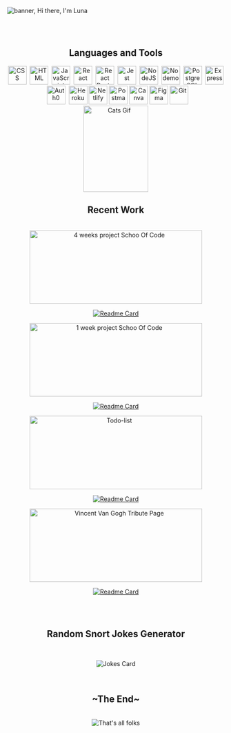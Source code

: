 <!--
**lunay-y/lunay-y** is a ✨ _special_ ✨ repository because its `README.md` (this file) appears on your GitHub profile.

Here are some ideas to get you started:

- 🔭 I’m currently working on ...
- 🌱 I’m currently learning ...
- 👯 I’m looking to collaborate on ...
- 🤔 I’m looking for help with ...
- 💬 Ask me about ...
- 📫 How to reach me: ...
- 😄 Pronouns: ...
- ⚡ Fun fact: ...
-->
![banner, Hi there, I'm Luna](https://i.imgur.com/dFXQXgd.png)

<br/><br/>

<div align='center'>
   <h2 color='red'>Languages and Tools</h2>
   </div>
   
<div align='center'>
  <img src="https://i.imgur.com/DQJwXRN.png"  title="CSS3" alt="CSS" width="43" height="43"/>&nbsp;
  <img src="https://i.imgur.com/C5jrqSH.png" title="HTML5" alt="HTML" width="43" height="43"/>&nbsp;
  <img src="https://i.imgur.com/x5dMyfn.png" title="JavaScript" alt="JavaScript" width="43" height="43"/>&nbsp;
  <img src="https://i.imgur.com/wAdmSEc.png" title="React" alt="React" width="43" height="43"/>&nbsp;
  <img src="https://i.imgur.com/qV5VgiV.png" title="React Router" alt="React Router" width="43" height="43"/>&nbsp;
  <img src="https://i.imgur.com/S7bR6KY.png" title="Jest" alt="Jest" width="43" height="43"/>&nbsp;
  <img src="https://i.imgur.com/tPkTeWT.png" title="NodeJS" alt="NodeJS" width="43" height="43"/>&nbsp;
  <img src="https://i.imgur.com/9JM1Etw.png" title="Nodemon" alt="Nodemon" width="43" height="43"/>&nbsp;
  <img src="https://i.imgur.com/xpxI33h.png" title="PostgreSQL" alt="PostgreSQL" width="43" height="43"/>&nbsp;
  <img src="https://i.imgur.com/as4E6tb.png" title="Express" alt="Express" width="43" height="43"/>&nbsp;
  <img src="https://i.imgur.com/7aucmUS.png" title="Auth0" alt="Auth0" width="43" height="43"/>&nbsp;
  <img src="https://i.imgur.com/tsB9fNd.png" title="Heroku" alt="Heroku" width="43" height="43"/>
  <img src="https://i.imgur.com/gWVNGoO.png" title="Netlify" alt="Netlify" width="43" height="43"/>
  <img src="https://i.imgur.com/COhrHfc.png" title="Postman" alt="Postman" width="43" height="43"/>
  <img src="https://i.imgur.com/AZpaFf8.png" title="Canva" alt="Canva" width="43" height="43"/>
  <img src="https://i.imgur.com/SggG47D.png" title="Figma" alt="Figma" width="43" height="43"/>
  <img src="https://i.imgur.com/rpKWd6x.png" title="Git" **alt="Git" width="43" height="43"/>
</div>
 
 <div align='center'>
 
 <img src="https://i.pinimg.com/originals/a8/8b/e9/a88be9f7deb90c3e1779b9fd414ea8db.gif" title="Cats Gif" alt="Cats Gif" width="150" height="200" />
</div>

<div align='center'>
  <h2>Recent Work</div>
  </div>
  <br/>
  
<div align='center'>
<span>

<img src="https://i.imgur.com/6C03uQc.png" title="ReLoved" alt="4 weeks project Schoo Of Code" width="400" height="170"/>

[![Readme Card](https://github-readme-stats.vercel.app/api/pin/?username=lunay-y&repo=4-weeks-final-project-SoC)](https://github.com/lunay-y/4-weeks-final-project-SoC)
 
 </span>
 <span>

<img src="https://i.imgur.com/621GEJS.jpg" title="Personal Page For Google Forms" alt="1 week project Schoo Of Code" width="400" height="170"/>

[![Readme Card](https://github-readme-stats.vercel.app/api/pin/?username=lunay-y&repo=one-week-project-app)](https://github.com/lunay-y/one-week-project-app)
 
 </span>
 <span>

<img src="https://i.imgur.com/gT2IkK3.png" title="Nature inpsired Todo-list" alt="Todo-list" width="400" height="170"/>

[![Readme Card](https://github-readme-stats.vercel.app/api/pin/?username=lunay-y&repo=todo-list)](https://github.com/lunay-y/todo-list)
 
 </span>
 <span>

<img src="https://i.imgur.com/QTZHN3x.jpg" title="Vincent Van Gogh Tribute Page" alt="Vincent Van Gogh Tribute Page" width="400" height="170"/>

[![Readme Card](https://github-readme-stats.vercel.app/api/pin/?username=lunay-y&repo=tribute-page-van-gogh)](https://github.com/lunay-y/tribute-page-van-gogh)
 
 </span>
 </div>

 <br/><br/>

<div align='center'>
  <h2>Random Snort Jokes Generator</div>
  </div>
   <br/>
<div align='center'>
  
![Jokes Card](https://readme-jokes.vercel.app/api)
</div>
<br/>

<div align='center'>
  <h2>~The End~</div>
  </div>
   <br/>
<div align='center'>
<img src= 'https://media0.giphy.com/media/lD76yTC5zxZPG/giphy.gif?cid=ecf05e47dsr4xauozbx57pp65e3wv11do3ci2jwgfh81gt26&rid=giphy.gif&ct=g' title="That's all folks" alt="That's all folks">
</div>
